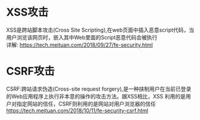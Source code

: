 # XSS攻击
XSS是跨站脚本攻击(Cross Site Scripting),在web页面中插入恶意script代码，当用户浏览该网页时，嵌入其中Web里面的Script恶意代码会被执行  
详解:
https://tech.meituan.com/2018/09/27/fe-security.html

# CSRF攻击
CSRF:跨站请求伪造(Cross-site request forgery),是一种挟制用户在当前已登录的Web应用程序上执行非本意的操作的攻击方法。跟XSS相比，XSS 利用的是用户对指定网站的信任，CSRF则利用的是网站对用户浏览器的信任
https://tech.meituan.com/2018/10/11/fe-security-csrf.html